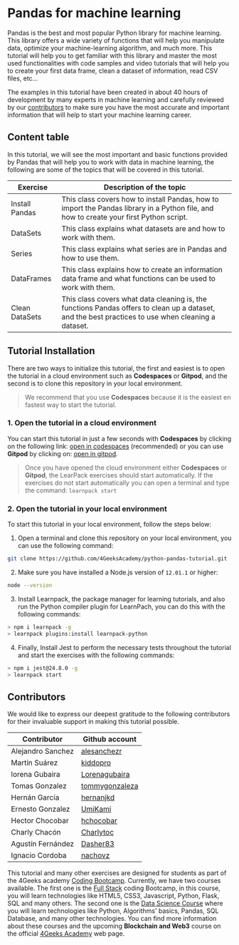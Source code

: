 # Pandas for machine learning

Pandas is the best and most popular Python library for machine learning. This library offers a wide variety of functions that will help you manipulate data, optimize your machine-learning algorithm, and much more. This tutorial will help you to get familiar with this library and master the most used functionalities with code samples and video tutorials that will help you to create your first data frame, clean a dataset of information, read CSV files, etc... 

The examples in this tutorial have been created in about 40 hours of development by many experts in machine learning and carefully reviewed by our [contributors](https://github.com/4GeeksAcademy/python-functions-programming-exercises/graphs/contributors) to make sure you have the most accurate and important information that will help to start your machine learning career. 

## Content table

In this tutorial, we will see the most important and basic functions provided by Pandas that will help you to work with data in machine learning, the following are some of the topics that will be covered in this tutorial. 

| Exercise      | Description of the topic                                                                                                                           |
|---------------|----------------------------------------------------------------------------------------------------------------------------------------------------|
|Install Pandas | This class covers how to install Pandas, how to import the Pandas library in a Python file, and how to create your first Python script.            |
|DataSets       | This class explains what datasets are and how to work with them.                                                                                   |
|Series         | This class explains what series are in Pandas and how to use them.                                                                                 |
|DataFrames     | This class explains how to create an information data frame and what functions can be used to work with them.                                      |
|Clean DataSets | This class covers what data cleaning is, the functions Pandas offers to clean up a dataset, and the best practices to use when cleaning a dataset. |

## Tutorial Installation

There are two ways to initialize this tutorial, the first and easiest is to open the tutorial in a cloud environment such as **Codespaces** or **Gitpod**, and the second is to clone this repository in your local environment.

> We recommend that you use **Codespaces** because it is the easiest en fastest way to start the tutorial.

### 1. Open the tutorial in a cloud environment

You can start this tutorial in just a few seconds with **Codespaces** by clicking on the following link: [open in codespaces](https://codespaces.new/?repo=4GeeksAcademy/python-pandas-tutorial) (recommended) or you can use **Gitpod** by clicking on: [open in gitpod](https://gitpod.io#https://github.com/4GeeksAcademy/python-pandas-tutorial).

> Once you have opened the cloud environment either **Codespaces** or **Gitpod**, the LearPack exercises should start automatically. If the exercises do not start automatically you can open a terminal and type the command: `learnpack start`

### 2. Open the tutorial in your local environment

To start this tutorial in your local environment, follow the steps below:

1.  Open a terminal and clone this repository on your local environment, you can use the following command: 

```bash
git clone https://github.com/4GeeksAcademy/python-pandas-tutorial.git 
```

2. Make sure you have installed a Node.js version of `12.01.1` or higher:

```bash
node --version
```

3. Install Learnpack, the package manager for learning tutorials, and also run the Python compiler plugin for LearnPach, you can do this with the following commands:
 
```bash
> npm i learnpack -g
> learnpack plugins:install learnpack-python
```

4. Finally, Install Jest to perform the necessary tests throughout the tutorial and start the exercises with the following commands:

```bash
> npm i jest@24.8.0 -g
> learnpack start
```

## Contributors

We would like to express our deepest gratitude to the following contributors for their invaluable support in making this tutorial possible.

| Contributor       | Github account                                      |
|-------------------|-----------------------------------------------------|
| Alejandro Sanchez | [alesanchezr](https://github.com/alesanchezr)       |
| Martín Suárez     | [kiddopro](https://github.com/kiddopro)             |
| lorena Gubaira    | [Lorenagubaira](https://github.com/Lorenagubaira)   |
| Tomas Gonzalez    | [tommygonzaleza](https://github.com/tommygonzaleza) |
| Hernán García     | [hernanjkd](https://github.com/hernanjkd)           |
| Ernesto Gonzalez  | [UmiKami](https://github.com/UmiKami)               |
| Hector Chocobar   | [hchocobar](https://github.com/hchocobar)           |
| Charly Chacón     | [Charlytoc](https://github.com/Charlytoc)           |
| Agustín Fernández | [Dasher83](https://github.com/Dasher83)             |
| Ignacio Cordoba   | [nachovz](https://github.com/nachovz)               |

This tutorial and many other exercises are designed for students as part of the 4Geeks academy [Coding Bootcamp](https://4geeksacademy.com/us/coding-bootcamp). Currently, we have two courses available. The first one is the [Full Stack](https://4geeksacademy.com/us/coding-bootcamps/part-time-full-stack-developer) coding Bootcamp, in this course, you will learn technologies like HTML5, CSS3, Javascript, Python, Flask, SQL and many others. The second one is the [Data Science Course](https://4geeksacademy.com/us/coding-bootcamps/datascience-machine-learning) where you will learn technologies like Python, Algorithms' basics, Pandas, SQL Database, and many other technologies. You can find more information about these courses and the upcoming **Blockchain and Web3** course on the official [4Geeks Academy](http://4geeksacademy.co/) web page.
